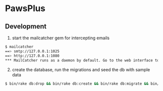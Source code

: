 # PawsPlus

## Development

1. start the mailcatcher gem for intercepting emails

  ```sh
  $ mailcatcher
  ==> smtp://127.0.0.1:1025
  ==> http://127.0.0.1:1080
  *** MailCatcher runs as a daemon by default. Go to the web interface to quit.
  ```

2. create the database, run the migrations and seed the db with sample data

  ```sh
  $ bin/rake db:drop && bin/rake db:create && bin/rake db:migrate && bin/rake db:seed
  ```

